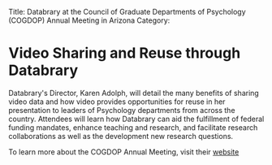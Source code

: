 Title: Databrary at the Council of Graduate Departments of Psychology (COGDOP) Annual Meeting in Arizona
Category:

# Video Sharing and Reuse through Databrary

Databrary's Director, Karen Adolph, will detail the many benefits of sharing video data and how video provides opportunities for reuse in her presentation to leaders of Psychology departments from across the country. Attendees will learn how Databrary can aid the fulfillment of federal funding mandates, enhance teaching and research, and facilitate research collaborations as well as the development new research questions.

To learn more about the COGDOP Annual Meeting, visit their [website](https://www.cogdop.org/annual-meeting/)